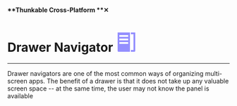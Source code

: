 #### **Thunkable Cross-Platform **✕

# Drawer Navigator ![](/assets/iOSviewIconDrawerNavigator.png)

---

Drawer navigators are one of the most common ways of organizing multi-screen apps. The benefit of a drawer is that it does not take up any valuable screen space -- at the same time, the user may not know the panel is available



